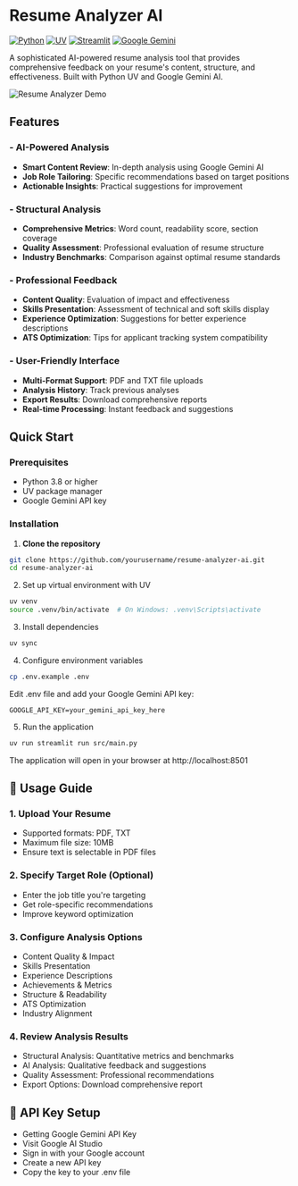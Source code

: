 # Resume Analyzer AI 

[![Python](https://img.shields.io/badge/Python-3.8%2B-blue)](https://python.org)
[![UV](https://img.shields.io/badge/UV-Package%20Manager-orange)](https://github.com/astral-sh/uv)
[![Streamlit](https://img.shields.io/badge/Streamlit-Web%20App-red)](https://streamlit.io)
[![Google Gemini](https://img.shields.io/badge/Google-Gemini%20AI-lightgrey)](https://ai.google.dev/)

A sophisticated AI-powered resume analysis tool that provides comprehensive feedback on your resume's content, structure, and effectiveness. Built with Python UV and Google Gemini AI.

![Resume Analyzer Demo](https://via.placeholder.com/800x400.png?text=Resume+Analyzer+AI+Screenshot) 

## Features

### - AI-Powered Analysis  
- **Smart Content Review**: In-depth analysis using Google Gemini AI
- **Job Role Tailoring**: Specific recommendations based on target positions
- **Actionable Insights**: Practical suggestions for improvement

### - Structural Analysis
- **Comprehensive Metrics**: Word count, readability score, section coverage
- **Quality Assessment**: Professional evaluation of resume structure
- **Industry Benchmarks**: Comparison against optimal resume standards

### - Professional Feedback
- **Content Quality**: Evaluation of impact and effectiveness
- **Skills Presentation**: Assessment of technical and soft skills display
- **Experience Optimization**: Suggestions for better experience descriptions
- **ATS Optimization**: Tips for applicant tracking system compatibility

### - User-Friendly Interface
- **Multi-Format Support**: PDF and TXT file uploads
- **Analysis History**: Track previous analyses
- **Export Results**: Download comprehensive reports
- **Real-time Processing**: Instant feedback and suggestions

## Quick Start

### Prerequisites

- Python 3.8 or higher
- UV package manager
- Google Gemini API key

### Installation

1. **Clone the repository**
```bash
git clone https://github.com/yourusername/resume-analyzer-ai.git
cd resume-analyzer-ai
```
2. Set up virtual environment with UV
```bash
uv venv
source .venv/bin/activate  # On Windows: .venv\Scripts\activate
```
3. Install dependencies
```bash
uv sync
```
4. Configure environment variables
```bash
cp .env.example .env
```
Edit .env file and add your Google Gemini API key:
```env
GOOGLE_API_KEY=your_gemini_api_key_here
```
5. Run the application
```bash
uv run streamlit run src/main.py
```
The application will open in your browser at http://localhost:8501

## 📖 Usage Guide
### 1. Upload Your Resume
- Supported formats: PDF, TXT
- Maximum file size: 10MB
- Ensure text is selectable in PDF files

### 2. Specify Target Role (Optional)
- Enter the job title you're targeting
- Get role-specific recommendations
- Improve keyword optimization

### 3. Configure Analysis Options
- Content Quality & Impact
- Skills Presentation
- Experience Descriptions
- Achievements & Metrics
- Structure & Readability
- ATS Optimization
- Industry Alignment

### 4. Review Analysis Results
- Structural Analysis: Quantitative metrics and benchmarks
- AI Analysis: Qualitative feedback and suggestions
- Quality Assessment: Professional recommendations
- Export Options: Download comprehensive report

## 🔑 API Key Setup
- Getting Google Gemini API Key
- Visit Google AI Studio
- Sign in with your Google account
- Create a new API key
- Copy the key to your .env file
